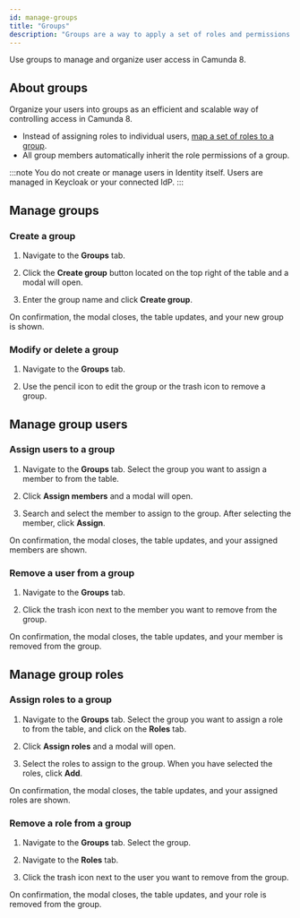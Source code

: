 ```yaml
---
id: manage-groups
title: "Groups"
description: "Groups are a way to apply a set of roles and permissions to users. Use Identity to create a group."
---
```


Use groups to manage and organize user access in Camunda 8.

## About groups

Organize your users into groups as an efficient and scalable way of controlling access in Camunda 8.

- Instead of assigning roles to individual users, [map a set of roles to a group](#assign-roles-to-a-group).
- All group members automatically inherit the role permissions of a group.

:::note
You do not create or manage users in Identity itself. Users are managed in Keycloak or your connected IdP.
:::

## Manage groups

### Create a group

1. Navigate to the **Groups** tab.

2. Click the **Create group** button located on the top right of the table and a modal will open.

3. Enter the group name and click **Create group**.

On confirmation, the modal closes, the table updates, and your new group is shown.

### Modify or delete a group

1. Navigate to the **Groups** tab.

2. Use the pencil icon to edit the group or the trash icon to remove a group.

## Manage group users

### Assign users to a group

1. Navigate to the **Groups** tab. Select the group you want to assign a member to from the table.

2. Click **Assign members** and a modal will open.

3. Search and select the member to assign to the group. After selecting the member, click **Assign**.

On confirmation, the modal closes, the table updates, and your assigned members are shown.

### Remove a user from a group

1. Navigate to the **Groups** tab.

2. Click the trash icon next to the member you want to remove from the group.

On confirmation, the modal closes, the table updates, and your member is removed from the group.

## Manage group roles

### Assign roles to a group

1. Navigate to the **Groups** tab. Select the group you want to assign a role to from the table, and click on the **Roles** tab.

2. Click **Assign roles** and a modal will open.

3. Select the roles to assign to the group. When you have selected the roles, click **Add**.

On confirmation, the modal closes, the table updates, and your assigned roles are shown.

### Remove a role from a group

1. Navigate to the **Groups** tab. Select the group.

2. Navigate to the **Roles** tab.

3. Click the trash icon next to the user you want to remove from the group.

On confirmation, the modal closes, the table updates, and your role is removed from the group.
